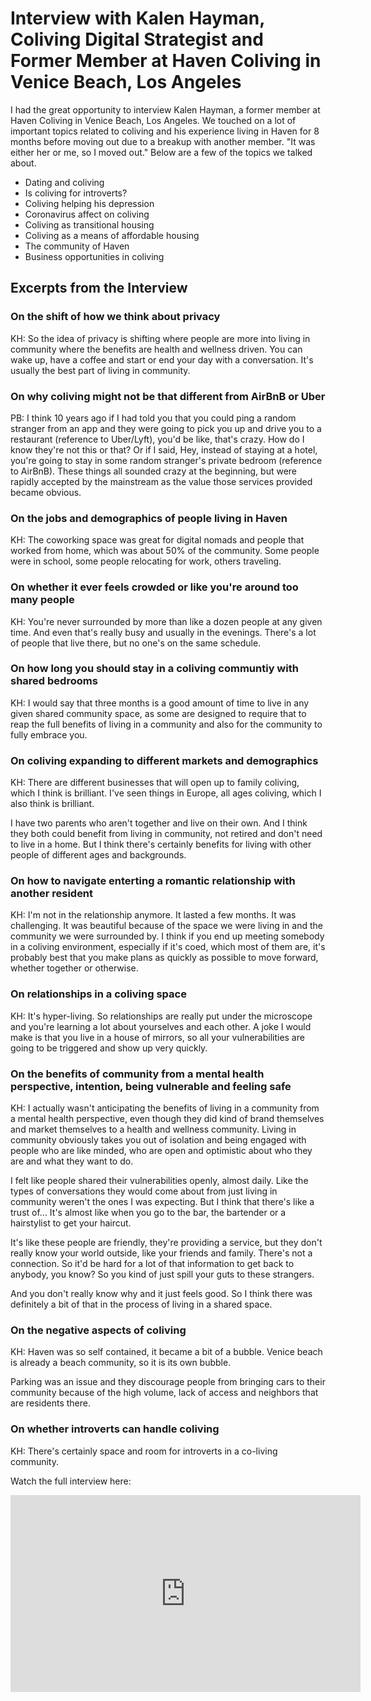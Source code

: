 <h1>Interview with Kalen Hayman, Coliving Digital Strategist and Former Member at Haven Coliving in Venice Beach, Los Angeles</h1>

I had the great opportunity to interview Kalen Hayman, a former member at Haven Coliving in Venice Beach, Los Angeles. We touched on a lot of important topics related to coliving and his experience living in Haven for 8 months before moving out due to a breakup with another member. "It was either her or me, so I moved out." Below are a few of the topics we talked about. 

- Dating and coliving
- Is coliving for introverts?
- Coliving helping his depression
- Coronavirus affect on coliving
- Coliving as transitional housing
- Coliving as a means of affordable housing
- The community of Haven
- Business opportunities in coliving

<h2>Excerpts from the Interview</h2>

<h3>On the shift of how we think about privacy</h3>

KH: So the idea of privacy is shifting where people are more into living in community where the benefits are health and wellness driven. You can wake up, have a coffee and start or end your day with a conversation. It's usually the best part of living in community.

<h3>On why coliving might not be that different from AirBnB or Uber</h3>

PB: I think 10 years ago if I had told you that you could ping a random stranger from an app and they were going to pick you up and drive you to a restaurant (reference to Uber/Lyft), you'd be like, that's crazy. How do I know they're not this or that? Or if I said, Hey, instead of staying at a hotel, you're going to stay in some random stranger's private bedroom (reference to AirBnB). These things all sounded crazy at the beginning, but were rapidly accepted by the mainstream as the value those services provided became obvious. 

<h3>On the jobs and demographics of people living in Haven</h3>

KH: The coworking space was great for digital nomads and people that worked from home, which was about 50% of the community. Some people were in school, some people relocating for work, others traveling.

<h3>On whether it ever feels crowded or like you're around too many people</h3>

KH: You're never surrounded by more than like a dozen people at any given time. And even that's really busy and usually in the evenings. There's a lot of people that live there, but no one's on the same schedule. 

<h3>On how long you should stay in a coliving communtiy with shared bedrooms</h3>

KH: I would say that three months is a good amount of time to live in any given shared community space, as some are designed to require  that to reap the full benefits of living in a community and also for the community to fully embrace you.

<h3>On coliving expanding to different markets and demographics</h3>

KH: There are different businesses that will open up to family coliving, which I think is brilliant. I've seen things in Europe, all ages coliving, which I also think is brilliant.

I have two parents who aren't together and live on their own. And I think they both could benefit from living in community, not retired and don't need to live in a home. But I think there's certainly benefits for living with other people of different ages and backgrounds.

<h3>On how to navigate enterting a romantic relationship with another resident</h3>

KH: I'm not in the relationship anymore. It lasted a few months. It was challenging. It was beautiful because of the space we were living in and the community we were surrounded by. I think if you end up meeting somebody in a coliving environment, especially if it's coed, which most of them are, it's probably best that you make plans as quickly as possible to move forward, whether together or otherwise.

<h3>On relationships in a coliving space</h3>

KH: It's hyper-living. So relationships are really put under the microscope and you're learning a lot about yourselves and each other. A joke I would make is that you live in a house of mirrors, so all your vulnerabilities are going to be triggered and show up very quickly.

<h3>On the benefits of community from a mental health perspective, intention, being vulnerable and feeling safe</h3>

KH: I actually wasn't anticipating the benefits of living in a community from a mental health perspective, even though they did kind of brand themselves and market themselves to a health and wellness community. Living in community obviously takes you out of isolation and being engaged with people who are like minded, who are open and optimistic about who they are and what they want to do.

I felt like people shared their vulnerabilities openly, almost daily. Like the types of conversations they would come about from just living in community weren't the ones I was expecting. But I think that there's like a trust of... It's almost like when you go to the bar, the bartender or a hairstylist to get your haircut.

It's like these people are friendly, they're providing a service, but they don't really know your world outside, like your friends and family. There's not a connection. So it'd be hard for a lot of that information to get back to anybody, you know? So you kind of just spill your guts to these strangers.

And you don't really know why and it just feels good. So I think there was definitely a bit of that in the process of living in a shared space. 

<h3>On the negative aspects of coliving</h3>

KH: Haven was so self contained, it became a bit of a bubble. Venice beach is already a beach community, so it is its own bubble. 

Parking was an issue and they discourage people from bringing cars to their community because of the high volume, lack of access and neighbors that are residents there.

<h3>On whether introverts can handle coliving</h3>

KH: There's certainly space and room for introverts in a co-living community.

Watch the full interview here:

<iframe width="560" height="315" src="https://www.youtube.com/embed/O4ixUHsAEiM" frameborder="0" allow="accelerometer; autoplay; encrypted-media; gyroscope; picture-in-picture" allowfullscreen></iframe>
